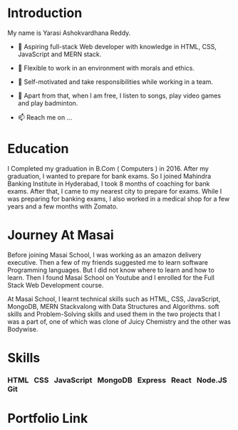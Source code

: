 # Introduction
My name is Yarasi Ashokvardhana Reddy. 

- 🌱 Aspiring full-stack Web developer with knowledge in
  HTML, CSS, JavaScript and MERN stack.

- 👀 Flexible to work
  in an environment with morals and ethics.

- 💞️ Self-motivated
  and take responsibilities while working in a team.

- 👀 Apart from that, when I am free, I listen to songs, play video    games and play badminton.

- 📫 Reach me on ...



# Education

I Completed my graduation in B.Com ( Computers ) in 2016. After my graduation, I wanted to prepare for bank exams. So I joined Mahindra Banking Institute in Hyderabad, I took 8 months of coaching for bank exams. After that, I came to my nearest city to prepare for exams. While I was preparing for banking exams, I also worked in a medical shop for a few years and a few months with Zomato.


# Journey At Masai


Before joining Masai School, I was working as an amazon delivery executive. Then a few of my friends suggested me to learn software Programming languages. But I did not know where to learn and how to learn. Then I found Masai School on Youtube and I enrolled for the Full Stack Web Development course.

At Masai School, I learnt technical skills such as HTML, CSS, JavaScript, MongoDB, MERN Stackvalong with Data Structures and Algorithms. soft skills and Problem-Solving skills and used them in the two projects that I was a part of, one of which was clone of Juicy Chemistry and the other was Bodywise.

# Skills

### HTML &nbsp; CSS &nbsp; JavaScript &nbsp; MongoDB &nbsp; Express &nbsp; React &nbsp; Node.JS &nbsp; Git &nbsp;

# Portfolio Link
